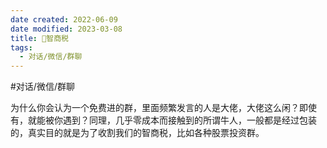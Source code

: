 ```yaml
---
date created: 2022-06-09
date modified: 2023-03-08
title: 🐤智商税
tags:
  - 对话/微信/群聊
---
```


#对话/微信/群聊

为什么你会认为一个免费进的群，里面频繁发言的人是大佬，大佬这么闲？即使有，就能被你遇到？同理，几乎零成本而接触到的所谓牛人，一般都是经过包装的，真实目的就是为了收割我们的智商税，比如各种股票投资群。
